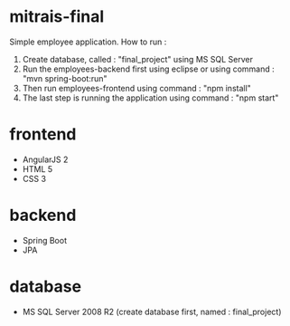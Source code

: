 # mitrais-final
Simple employee application. 
How to run : 
 1. Create database, called : "final_project" using MS SQL Server
 2. Run the employees-backend first using eclipse or using command : "mvn spring-boot:run"
 3. Then run employees-frontend using command : "npm install"
 4. The last step is running the application using command : "npm start"
# frontend
 - AngularJS 2
 - HTML 5
 - CSS 3

# backend
 - Spring Boot
 - JPA
 
# database
 - MS SQL Server 2008 R2 (create database first, named : final_project)
